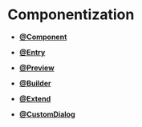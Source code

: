 # Componentization<a name="EN-US_TOPIC_0000001110948890"></a>

-   **[@Component](ts-component-based-component.md)**  

-   **[@Entry](ts-component-based-entry.md)**  

-   **[@Preview](ts-component-based-preview.md)**  

-   **[@Builder](ts-component-based-builder.md)**  

-   **[@Extend](ts-component-based-extend.md)**  

-   **[@CustomDialog](ts-component-based-customdialog.md)**  


